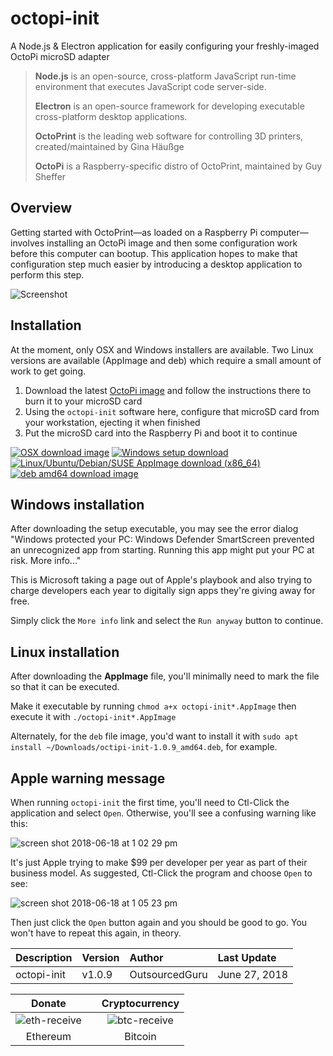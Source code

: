 # octopi-init
A Node.js & Electron application for easily configuring your freshly-imaged OctoPi microSD adapter

> **Node.js** is an open-source, cross-platform JavaScript run-time environment that executes JavaScript code server-side.
>
> **Electron** is an open-source framework for developing executable cross-platform desktop applications.
>
> **OctoPrint** is the leading web software for controlling 3D printers, created/maintained by Gina Häußge
>
> **OctoPi** is a Raspberry-specific distro of OctoPrint, maintained by Guy Sheffer

## Overview
Getting started with OctoPrint—as loaded on a Raspberry Pi computer—involves installing an OctoPi image and then some configuration work before this computer can bootup. This application hopes to make that configuration step much easier by introducing a desktop application to perform this step.

![Screenshot](https://user-images.githubusercontent.com/15971213/41730127-dd507e92-752f-11e8-85c8-c278cc9570e3.png)

## Installation
At the moment, only OSX and Windows installers are available. Two Linux versions are available (AppImage and deb) which require a small amount of work to get going.

1. Download the latest [OctoPi image](https://octoprint.org/download/) and follow the instructions there to burn it to your microSD card
2. Using the `octopi-init` software here, configure that microSD card from your workstation, ejecting it when finished
3. Put the microSD card into the Raspberry Pi and boot it to continue

[![OSX download 
image](https://user-images.githubusercontent.com/15971213/41556200-dfa23e6c-72ee-11e8-981f-8883d89ee4f1.png)](https://github.com/OutsourcedGuru/octopi-init/raw/master/dist/octopi-init-1.0.9.dmg) [![Windows setup download](https://user-images.githubusercontent.com/15971213/41747553-3767c164-7563-11e8-98a4-0126b5317dec.png)](https://github.com/OutsourcedGuru/octopi-init/raw/master/dist/octopi-init%20Setup%201.0.9.exe) [![Linux/Ubuntu/Debian/SUSE AppImage download 
(x86_64)](https://user-images.githubusercontent.com/15971213/41729839-28274afa-752f-11e8-9174-0cee16fb5506.png)](https://github.com/OutsourcedGuru/octopi-init/raw/master/dist/octopi-init-1.0.9-x86_64.AppImage) [![deb amd64 download image](https://user-images.githubusercontent.com/15971213/41729756-e2902e26-752e-11e8-9cb2-75f576888bd8.png)](https://github.com/OutsourcedGuru/octopi-init/raw/master/dist/octopi-init_1.0.9_amd64.deb)

## Windows installation
After downloading the setup executable, you may see the error dialog "Windows protected your PC: Windows Defender SmartScreen prevented an unrecognized app from starting. Running this app might put your PC at risk. More info..."

This is Microsoft taking a page out of Apple's playbook and also trying to charge developers each year to digitally sign apps they're giving away for free.

Simply click the `More info` link and select the `Run anyway` button to continue.

## Linux installation
After downloading the **AppImage** file, you'll minimally need to mark the file so that it can be executed.

Make it executable by running `chmod a+x octopi-init*.AppImage` then execute it with `./octopi-init*.AppImage`

Alternately, for the `deb` file image, you'd want to install it with `sudo apt install ~/Downloads/octipi-init-1.0.9_amd64.deb`, for example.

## Apple warning message
When running `octopi-init` the first time, you'll need to Ctl-Click the application and select `Open`. Otherwise, you'll see a confusing warning like this:

![screen shot 2018-06-18 at 1 02 29 pm](https://user-images.githubusercontent.com/15971213/41559125-f7d8549a-72f7-11e8-9157-db60a31b4451.png)

It's just Apple trying to make $99 per developer per year as part of their business model. As suggested, Ctl-Click the program and choose `Open` to see:

![screen shot 2018-06-18 at 1 05 23 pm](https://user-images.githubusercontent.com/15971213/41559252-604a3bf6-72f8-11e8-9c49-680552881067.png)

Then just click the `Open` button again and you should be good to go. You won't have to repeat this again, in theory.

|Description|Version|Author|Last Update|
|:---|:---|:---|:---|
|octopi-init|v1.0.9|OutsourcedGuru|June 27, 2018|

|Donate||Cryptocurrency|
|:-----:|---|:--------:|
| ![eth-receive](https://user-images.githubusercontent.com/15971213/40564950-932d4d10-601f-11e8-90f0-459f8b32f01c.png) || ![btc-receive](https://user-images.githubusercontent.com/15971213/40564971-a2826002-601f-11e8-8d5e-eeb35ab53300.png) |
|Ethereum||Bitcoin|
